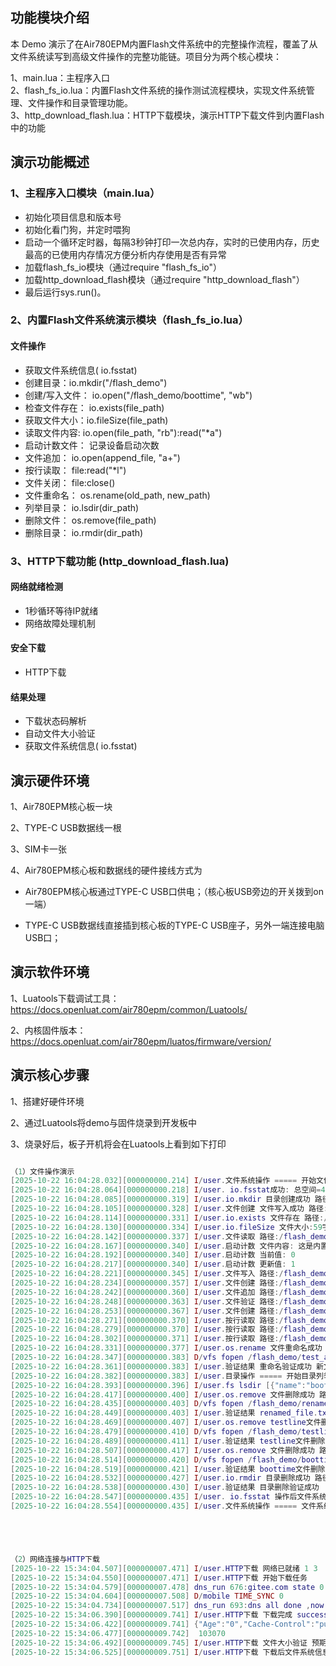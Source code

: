 ## **功能模块介绍**

本 Demo 演示了在Air780EPM内置Flash文件系统中的完整操作流程，覆盖了从文件系统读写到高级文件操作的完整功能链。项目分为两个核心模块：

1、main.lua：主程序入口 <br> 
2、flash_fs_io.lua：内置Flash文件系统的操作测试流程模块，实现文件系统管理、文件操作和目录管理功能。<br> 
3、http_download_flash.lua：HTTP下载模块，演示HTTP下载文件到内置Flash中的功能

## **演示功能概述**

### 1、主程序入口模块（main.lua）

- 初始化项目信息和版本号
- 初始化看门狗，并定时喂狗
- 启动一个循环定时器，每隔3秒钟打印一次总内存，实时的已使用内存，历史最高的已使用内存情况方便分析内存使用是否有异常
- 加载flash_fs_io模块（通过require "flash_fs_io"）
- 加载http_download_flash模块（通过require "http_download_flash"）
- 最后运行sys.run()。

### 2、内置Flash文件系统演示模块（flash_fs_io.lua）

#### 文件操作
- 获取文件系统信息( io.fsstat)
- 创建目录：io.mkdir("/flash_demo")
- 创建/写入文件： io.open("/flash_demo/boottime", "wb")
- 检查文件存在： io.exists(file_path)
- 获取文件大小：io.fileSize(file_path)
- 读取文件内容: io.open(file_path, "rb"):read("*a")
- 启动计数文件： 记录设备启动次数
- 文件追加： io.open(append_file, "a+")
- 按行读取： file:read("*l")
- 文件关闭： file:close()
- 文件重命名： os.rename(old_path, new_path)
- 列举目录： io.lsdir(dir_path)
- 删除文件： os.remove(file_path)
- 删除目录： io.rmdir(dir_path)

### 3、HTTP下载功能 (http_download_flash.lua)


#### 网络就绪检测

- 1秒循环等待IP就绪
- 网络故障处理机制

#### 安全下载

- HTTP下载

#### 结果处理

- 下载状态码解析
- 自动文件大小验证
- 获取文件系统信息( io.fsstat)

## **演示硬件环境**

1、Air780EPM核心板一块

2、TYPE-C USB数据线一根

3、SIM卡一张

4、Air780EPM核心板和数据线的硬件接线方式为

- Air780EPM核心板通过TYPE-C USB口供电；（核心板USB旁边的开关拨到on一端）

- TYPE-C USB数据线直接插到核心板的TYPE-C USB座子，另外一端连接电脑USB口；

## **演示软件环境**

1、Luatools下载调试工具：https://docs.openluat.com/air780epm/common/Luatools/

2、内核固件版本：https://docs.openluat.com/air780epm/luatos/firmware/version/

## **演示核心步骤**

1、搭建好硬件环境

2、通过Luatools将demo与固件烧录到开发板中

3、烧录好后，板子开机将会在Luatools上看到如下打印

```lua

（1）文件操作演示
[2025-10-22 16:04:28.032][000000000.214] I/user.文件系统操作 ===== 开始文件系统操作 =====
[2025-10-22 16:04:28.064][000000000.218] I/user. io.fsstat成功: 总空间=42块 已用=4块 块大小=4096字节 类型=lfs
[2025-10-22 16:04:28.085][000000000.319] I/user.io.mkdir 目录创建成功 路径:/flash_demo
[2025-10-22 16:04:28.105][000000000.328] I/user.文件创建 文件写入成功 路径:/flash_demo/boottime
[2025-10-22 16:04:28.114][000000000.331] I/user.io.exists 文件存在 路径:/flash_demo/boottime
[2025-10-22 16:04:28.130][000000000.334] I/user.io.fileSize 文件大小:59字节 路径:/flash_demo/boottime
[2025-10-22 16:04:28.142][000000000.337] I/user.文件读取 路径:/flash_demo/boottime 内容:这是内置Flash文件系统API文档示例的测试内容
[2025-10-22 16:04:28.167][000000000.340] I/user.启动计数 文件内容: 这是内置Flash文件系统API文档示例的测试内容 十六进制: E8BF99E698AFE58685E7BDAE466C617368E69687E4BBB6E7B3BBE7BB9F415049E69687E6A1A3E7A4BAE4BE8BE79A84E6B58BE8AF95E58685E5AEB9 118
[2025-10-22 16:04:28.192][000000000.340] I/user.启动计数 当前值: 0
[2025-10-22 16:04:28.217][000000000.340] I/user.启动计数 更新值: 1
[2025-10-22 16:04:28.221][000000000.345] I/user.文件写入 路径:/flash_demo/boottime 内容: 1
[2025-10-22 16:04:28.234][000000000.357] I/user.文件创建 路径:/flash_demo/test_a 初始内容:ABC
[2025-10-22 16:04:28.242][000000000.360] I/user.文件追加 路径:/flash_demo/test_a 追加内容:def
[2025-10-22 16:04:28.248][000000000.363] I/user.文件验证 路径:/flash_demo/test_a 内容:ABCdef 结果: 成功
[2025-10-22 16:04:28.253][000000000.367] I/user.文件创建 路径:/flash_demo/testline 写入3行文本
[2025-10-22 16:04:28.271][000000000.370] I/user.按行读取 路径:/flash_demo/testline 第1行: abc
[2025-10-22 16:04:28.279][000000000.370] I/user.按行读取 路径:/flash_demo/testline 第2行: 123
[2025-10-22 16:04:28.302][000000000.371] I/user.按行读取 路径:/flash_demo/testline 第3行: wendal
[2025-10-22 16:04:28.331][000000000.377] I/user.os.rename 文件重命名成功 原路径:/flash_demo/test_a 新路径:/flash_demo/renamed_file.txt
[2025-10-22 16:04:28.347][000000000.383] D/vfs fopen /flash_demo/test_a r not found
[2025-10-22 16:04:28.361][000000000.383] I/user.验证结果 重命名验证成功 新文件存在 原文件不存在
[2025-10-22 16:04:28.382][000000000.383] I/user.目录操作 ===== 开始目录列举 =====
[2025-10-22 16:04:28.393][000000000.396] I/user.fs lsdir [{"name":"boottime","size":1,"type":0},{"name":"renamed_file.txt","size":6,"type":0},{"name":"testline","size":15,"type":0}]
[2025-10-22 16:04:28.417][000000000.400] I/user.os.remove 文件删除成功 路径:/flash_demo/renamed_file.txt
[2025-10-22 16:04:28.435][000000000.403] D/vfs fopen /flash_demo/renamed_file.txt r not found
[2025-10-22 16:04:28.449][000000000.403] I/user.验证结果 renamed_file.txt文件删除验证成功
[2025-10-22 16:04:28.469][000000000.407] I/user.os.remove testline文件删除成功 路径:/flash_demo/testline
[2025-10-22 16:04:28.479][000000000.410] D/vfs fopen /flash_demo/testline r not found
[2025-10-22 16:04:28.489][000000000.411] I/user.验证结果 testline文件删除验证成功
[2025-10-22 16:04:28.507][000000000.417] I/user.os.remove 文件删除成功 路径:/flash_demo/boottime
[2025-10-22 16:04:28.514][000000000.420] D/vfs fopen /flash_demo/boottime r not found
[2025-10-22 16:04:28.519][000000000.421] I/user.验证结果 boottime文件删除验证成功
[2025-10-22 16:04:28.532][000000000.427] I/user.io.rmdir 目录删除成功 路径:/flash_demo
[2025-10-22 16:04:28.538][000000000.430] I/user.验证结果 目录删除验证成功
[2025-10-22 16:04:28.547][000000000.435] I/user. io.fsstat 操作后文件系统信息: 总空间=42块 已用=4块 块大小=4096字节 类型=lfs
[2025-10-22 16:04:28.554][000000000.435] I/user.文件系统操作 ===== 文件系统操作完成 =====





（2）网络连接与HTTP下载
[2025-10-22 15:34:04.507][000000007.471] I/user.HTTP下载 网络已就绪 1 3
[2025-10-22 15:34:04.550][000000007.471] I/user.HTTP下载 开始下载任务
[2025-10-22 15:34:04.579][000000007.478] dns_run 676:gitee.com state 0 id 1 ipv6 0 use dns server2, try 0
[2025-10-22 15:34:04.604][000000007.508] D/mobile TIME_SYNC 0
[2025-10-22 15:34:04.734][000000007.517] dns_run 693:dns all done ,now stop
[2025-10-22 15:34:06.390][000000009.741] I/user.HTTP下载 下载完成 success 200 
[2025-10-22 15:34:06.422][000000009.741] {"Age":"0","Cache-Control":"public, max-age=60","Via":"1.1 varnish","Transfer-Encoding":"chunked","Date":"Wed, 22 Oct 2025 07:34:04 GMT","Access-Control-Allow-Credentials":"true","Vary":"Accept-Encoding","X-Served-By":"cache-ffe9","X-Gitee-Server":"http-pilot 1.9.21","Connection":"keep-alive","Server":"ADAS\/1.0.214","Access-Control-Allow-Headers":"Accept,Authorization,Cache-Control,Content-Type,DNT,If-Modified-Since,Keep-Alive,Origin,User-Agent,X-Requested-With,X-CustomHeader,Content-Range,Range,Set-Language","Content-Security-Policy":"default-src 'none'; style-src 'unsafe-inline'; sandbox","X-Request-Id":"fa536af1-51bd-400f-8d4b-7322355a9db2","Accept-Ranges":"bytes","Etag":"W\/\"2aaa2788d394a924e258d6f26ad78b8c948950f5\"","Content-Type":"text\/plain; charset=utf-8","Access-Control-Allow-Methods":"GET, POST, PUT, PATCH, DELETE, OPTIONS","X-Frame-Options":"DENY","X-Cache":"MISS","Set-Cookie":"BEC=1f1759df3ccd099821dcf0da6feb0357;Path=\/;Max-Age=126000"}
[2025-10-22 15:34:06.477][000000009.742]  103070
[2025-10-22 15:34:06.492][000000009.745] I/user.HTTP下载 文件大小验证 预期: 103070 实际: 103070
[2025-10-22 15:34:06.525][000000009.751] I/user.HTTP下载 下载后文件系统信息: 总空间=42块 已用=32块 块大小=4096字节 类型=lfs


```